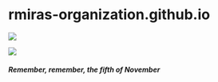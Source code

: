# rmiras-organization.github.io


![](https://cdn.britannica.com/s:800x1000/63/102063-131-5530040E/wood-engraving-Gunpowder-Plot-cellars-Guy-Fawkes.jpg)

![](https://img.shields.io/github/last-commit/rmiras-organization/rmiras-organization.github.io?style=for-the-badge)
##### Remember, remember, the fifth of November
